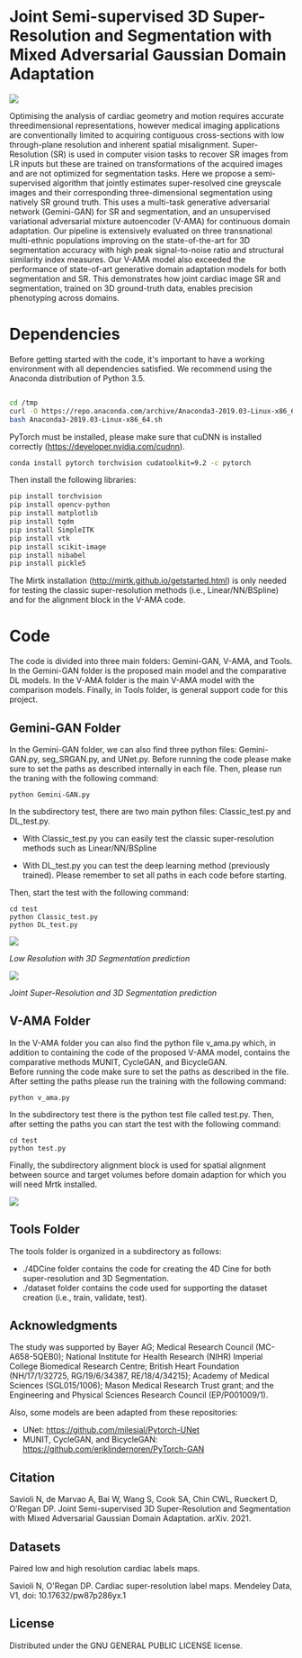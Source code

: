 
# Joint Semi-supervised 3D Super-Resolution and Segmentation with Mixed Adversarial Gaussian Domain Adaptation

![](img/fig1.png)


Optimising the analysis of cardiac geometry and motion requires accurate threedimensional representations, however medical imaging applications are conventionally limited to acquiring contiguous cross-sections with low through-plane resolution and inherent spatial misalignment. Super-Resolution (SR) is used in computer vision tasks to recover SR images from LR inputs but these are trained on transformations of the acquired images and are not optimized for segmentation tasks. Here we propose a semi-supervised algorithm that jointly estimates super-resolved cine greyscale images and their corresponding three-dimensional segmentation using natively SR ground truth. This uses a multi-task generative adversarial network (Gemini-GAN) for SR and segmentation, and an unsupervised variational adversarial mixture autoencoder (V-AMA) for continuous domain adaptation. Our pipeline is extensively evaluated on three transnational multi-ethnic populations improving on the state-of-the-art for 3D segmentation accuracy with high peak signal-to-noise ratio and structural similarity index measures. Our V-AMA model also exceeded the performance of state-of-art generative domain adaptation models for both segmentation and SR. This demonstrates how joint cardiac image SR and segmentation, trained on 3D ground-truth data, enables precision phenotyping across domains.


# Dependencies

Before getting started with the code, it's important to have a working environment with all dependencies satisfied. We recommend using the Anaconda distribution of Python 3.5. 


```bash

cd /tmp
curl -O https://repo.anaconda.com/archive/Anaconda3-2019.03-Linux-x86_64.sh
bash Anaconda3-2019.03-Linux-x86_64.sh

```

PyTorch must be installed, please make sure that cuDNN is installed correctly (https://developer.nvidia.com/cudnn).

```bash
conda install pytorch torchvision cudatoolkit=9.2 -c pytorch

```

Then install the following libraries:

```bash
pip install torchvision
pip install opencv-python
pip install matplotlib
pip install tqdm
pip install SimpleITK
pip install vtk
pip install scikit-image
pip install nibabel
pip install pickle5
```

The Mirtk installation (http://mirtk.github.io/getstarted.html) is only needed for testing the classic super-resolution methods (i.e., Linear/NN/BSpline) and for the alignment block in the V-AMA code.

# Code

The code is divided into three main folders: Gemini-GAN, V-AMA, and Tools. In the Gemini-GAN folder is the proposed main model and the comparative DL models. 
In the V-AMA folder is the main V-AMA model with the comparison models. Finally, in Tools folder, is general support code for this project.

##  Gemini-GAN Folder

In the Gemini-GAN folder, we can also find three python files: Gemini-GAN.py, seg_SRGAN.py, and UNet.py. Before running the code please make sure to set the paths as described internally in each file. Then, please run the traning with the following command:

```
python Gemini-GAN.py
```

In the subdirectory test, there are two main python files: Classic_test.py and DL_test.py. 

* With Classic_test.py you can easily test the classic super-resolution methods such as Linear/NN/BSpline

* With DL_test.py you can test the deep learning method (previously trained). Please remember to set all paths in each code before starting. 

Then, start the test with the following command:

```
cd test
python Classic_test.py
python DL_test.py
```

![](img/LR.gif)

*Low Resolution with 3D Segmentation prediction*

![](img/HR.gif)

*Joint Super-Resolution and 3D Segmentation prediction*


##  V-AMA Folder

In the V-AMA folder you can also find the python file v_ama.py which, in addition to containing the code of the proposed V-AMA model, contains the comparative methods MUNIT, CycleGAN, and BicycleGAN.  
Before running the code make sure to set the paths as described in the file. After setting the paths please run the training with the following command:

```
python v_ama.py
```

In the subdirectory test there is the python test file called test.py. Then, after setting the paths you can start the test with the following command:

```
cd test
python test.py
```

Finally, the subdirectory alignment block is used for spatial alignment between source and target volumes before domain adaption for which you will need Mrtk installed.

![](img/fig2.png)

##  Tools Folder

The tools folder is organized in a subdirectory as follows:

* ./4DCine folder contains the code for creating the 4D Cine for both super-resolution and 3D Segmentation.
* ./dataset folder contains the code used for supporting the dataset creation (i.e., train, validate, test).


## Acknowledgments

The study was supported by Bayer AG; Medical Research Council (MC-A658-5QEB0); National Institute for Health Research (NIHR) Imperial College Biomedical Research Centre; British Heart Foundation (NH/17/1/32725, RG/19/6/34387, RE/18/4/34215); Academy of Medical Sciences (SGL015/1006); Mason Medical Research Trust grant; and the Engineering and Physical Sciences Research Council (EP/P001009/1).

Also, some models are been adapted from these repositories:

* UNet: https://github.com/milesial/Pytorch-UNet
* MUNIT, CycleGAN, and BicycleGAN: https://github.com/eriklindernoren/PyTorch-GAN

## Citation

Savioli N, de Marvao A, Bai W, Wang S, Cook SA, Chin CWL, Rueckert D, O’Regan DP. Joint Semi-supervised 3D Super-Resolution and Segmentation with Mixed Adversarial
Gaussian Domain Adaptation. arXiv. 2021.

## Datasets

Paired low and high resolution cardiac labels maps. 

Savioli N, O'Regan DP. Cardiac super-resolution label maps. Mendeley Data, V1, doi: 10.17632/pw87p286yx.1

## License

Distributed under the GNU GENERAL PUBLIC LICENSE license.
